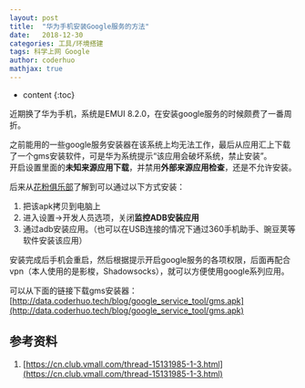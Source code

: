```yaml
---
layout: post  
title:  "华为手机安装Google服务的方法"  
date:   2018-12-30  
categories: 工具/环境搭建  
tags: 科学上网 Google
author: coderhuo  
mathjax: true
---
```


* content
{:toc}

近期换了华为手机，系统是EMUI 8.2.0，在安装google服务的时候颇费了一番周折。








之前能用的一些google服务安装器在该系统上均无法工作，最后从应用汇上下载了一个gms安装软件，可是华为系统提示“该应用会破坏系统，禁止安装”。  
开启设置里面的**未知来源应用下载**，并禁用**外部来源应用检查**，还是不允许安装。

后来从[花粉俱乐部](https://cn.club.vmall.com/thread-15131985-1-3.html)了解到可以通过以下方式安装：

1. 把该apk拷贝到电脑上
2. 进入设置→开发人员选项，关闭**监控ADB安装应用**
3. 通过adb安装应用。（也可以在USB连接的情况下通过360手机助手、豌豆荚等软件安装该应用）


安装完成后手机会重启，然后根据提示开启google服务的各项权限，后面再配合vpn（本人使用的是影梭，Shadowsocks），就可以方便使用google系列应用。

可以从下面的链接下载gms安装器：
[http://data.coderhuo.tech/blog/google_service_tool/gms.apk](http://data.coderhuo.tech/blog/google_service_tool/gms.apk)

## 参考资料 ##
1. [https://cn.club.vmall.com/thread-15131985-1-3.html](https://cn.club.vmall.com/thread-15131985-1-3.html)